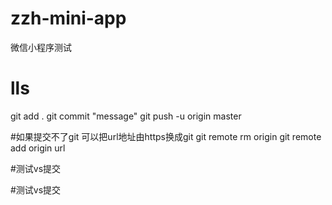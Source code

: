# zzh-mini-app
微信小程序测试
 
# lls

git add .
git commit "message"
git push -u origin master

#如果提交不了git 可以把url地址由https换成git
git remote rm origin
git remote add origin url

#测试vs提交

#测试vs提交